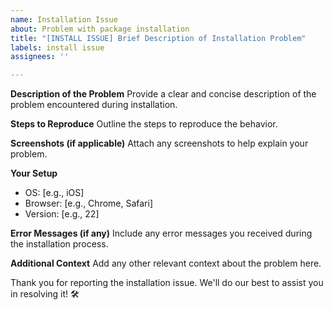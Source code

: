 ```yaml
---
name: Installation Issue
about: Problem with package installation
title: "[INSTALL ISSUE] Brief Description of Installation Problem"
labels: install issue
assignees: ''

---
```


**Description of the Problem**
Provide a clear and concise description of the problem encountered during installation.

**Steps to Reproduce**
Outline the steps to reproduce the behavior.

**Screenshots (if applicable)**
Attach any screenshots to help explain your problem.

**Your Setup**
- OS: [e.g., iOS]
- Browser: [e.g., Chrome, Safari]
- Version: [e.g., 22]

**Error Messages (if any)**
Include any error messages you received during the installation process.

**Additional Context**
Add any other relevant context about the problem here.

Thank you for reporting the installation issue. We'll do our best to assist you in resolving it! 🛠️

